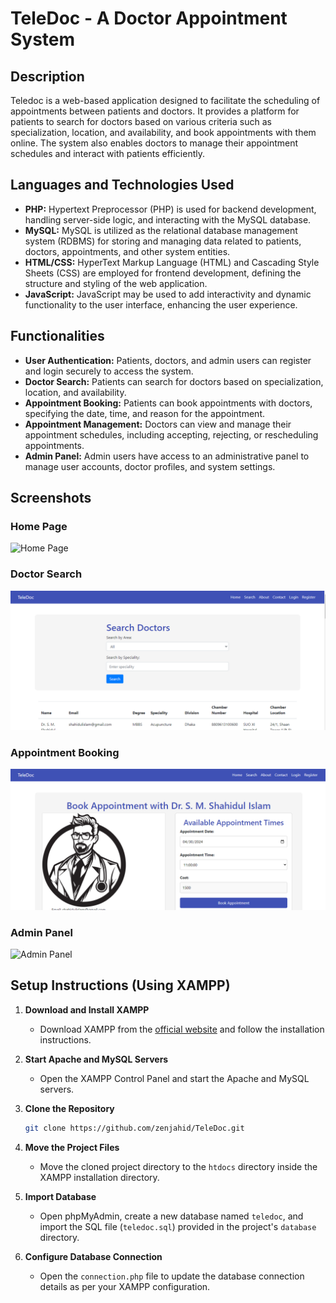 # TeleDoc - A Doctor Appointment System

## Description

Teledoc is a web-based application designed to facilitate the scheduling of appointments between patients and doctors. It provides a platform for patients to search for doctors based on various criteria such as specialization, location, and availability, and book appointments with them online. The system also enables doctors to manage their appointment schedules and interact with patients efficiently.

## Languages and Technologies Used

- **PHP:** Hypertext Preprocessor (PHP) is used for backend development, handling server-side logic, and interacting with the MySQL database.
- **MySQL:** MySQL is utilized as the relational database management system (RDBMS) for storing and managing data related to patients, doctors, appointments, and other system entities.
- **HTML/CSS:** HyperText Markup Language (HTML) and Cascading Style Sheets (CSS) are employed for frontend development, defining the structure and styling of the web application.
- **JavaScript:** JavaScript may be used to add interactivity and dynamic functionality to the user interface, enhancing the user experience.

## Functionalities

- **User Authentication:** Patients, doctors, and admin users can register and login securely to access the system.
- **Doctor Search:** Patients can search for doctors based on specialization, location, and availability.
- **Appointment Booking:** Patients can book appointments with doctors, specifying the date, time, and reason for the appointment.
- **Appointment Management:** Doctors can view and manage their appointment schedules, including accepting, rejecting, or rescheduling appointments.
- **Admin Panel:** Admin users have access to an administrative panel to manage user accounts, doctor profiles, and system settings.

## Screenshots

### Home Page

![Home Page](screenshots/home.png)

### Doctor Search

![Doctor Search](screenshots/search.png)

### Appointment Booking

![Appointment Booking](screenshots/appointment.png)

### Admin Panel

![Admin Panel](screenshots/admin.png)

## Setup Instructions (Using XAMPP)

1. **Download and Install XAMPP**

   - Download XAMPP from the [official website](https://www.apachefriends.org/index.html) and follow the installation instructions.

2. **Start Apache and MySQL Servers**

   - Open the XAMPP Control Panel and start the Apache and MySQL servers.

3. **Clone the Repository**
   ```bash
   git clone https://github.com/zenjahid/TeleDoc.git

   ```
4. **Move the Project Files**

   - Move the cloned project directory to the `htdocs` directory inside the XAMPP installation directory.

5. **Import Database**

   - Open phpMyAdmin, create a new database named `teledoc`, and import the SQL file (`teledoc.sql`) provided in the project's `database` directory.

6. **Configure Database Connection**
   - Open the `connection.php` file to update the database connection details as per your XAMPP configuration.
